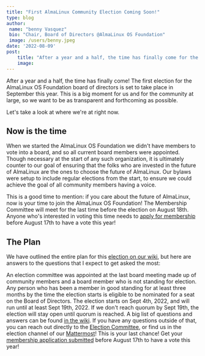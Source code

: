 ```yaml
---
title: "First AlmaLinux Community Election Coming Soon!"
type: blog
author: 
 name: "benny Vasquez"
 bio: "Chair, Board of Directors @AlmaLinux OS Foundation"
 image: /users/benny.jpeg
date: '2022-08-09'
post:
    title: "After a year and a half, the time has finally come for the first AlmaLinux OS Foundation Election!"
    image: 
---
```


After a year and a half, the time has finally come! The first election for the AlmaLinux OS Foundation board of directors is set to take place in September this year. This is a big moment for us and for the community at large, so we want to be as transparent and forthcoming as possible.

Let's take a look at where we're at right now.

## Now is the time

When we started the AlmaLinux OS Foundation we didn't have members to vote into a board, and so all current board members were appointed. Though necessary at the start of any such organization, it is ultimately counter to our goal of ensuring that the folks who are invested in the future of AlmaLinux are the ones to choose the future of AlmaLinux. Our bylaws were setup to include regular elections from the start, to ensure we could achieve the goal of all community members having a voice.

This is a good time to mention: if you care about the future of AlmaLinux, now is your time to join the AlmaLinux OS Foundation! The Membership Committee will meet for the last time before the election on August 18th. Anyone who's interested in voting this time needs to [apply for membership](/members/) before August 17th to have a vote this year!

## The Plan

We have outlined the entire plan for this [election on our wiki](https://wiki.almalinux.org/Election2022.html), but here are answers to the questions that I expect to get asked the most:

An election committee was appointed at the last board meeting made up of community members and a board member who is not standing for election. 
Any person who has been a member in good standing for at least three months by the time the election starts is eligible to be nominated for a seat on the Board of Directors.
The election starts on Sept 4th, 2022, and will run until at least Sept 19th, 2022. If we don't reach quorum by Sept 19th, the election will stay open until quorum is reached.
A big list of questions and answers can be found [in the wiki](https://wiki.almalinux.org/Election2022.html). If you have any questions outside of that, you can reach out directly to the [Election Committee](mailto:election2022@almalinux.org), or find us in the election channel of our [Mattermost](https://chat.almalinux.org/almalinux/channels/foundation-election-2022)! This is your last chance! Get your [membership application submitted](/members/) before August 17th to have a vote this year!